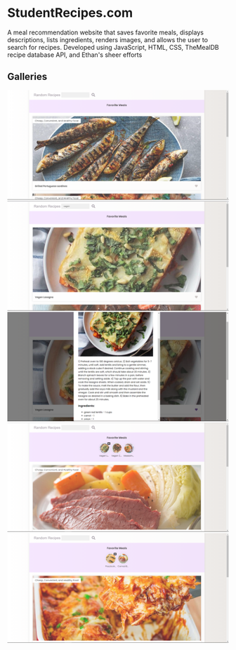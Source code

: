# StudentRecipes.com
A meal recommendation website that saves favorite meals, displays descriptions, lists ingredients, renders images, and allows the user to search for recipes.
Developed using JavaScript, HTML, CSS, TheMealDB recipe database API, and Ethan's sheer efforts

## Galleries
![](1.png)
![](2.png)
![](3.png)
![](4.png)
![](5.png)
